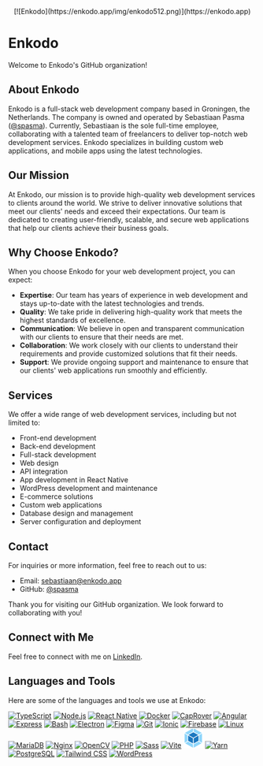 <p align="center">
[![Enkodo](https://enkodo.app/img/enkodo512.png)](https://enkodo.app)
</p>

# Enkodo

Welcome to Enkodo's GitHub organization!

## About Enkodo

Enkodo is a full-stack web development company based in Groningen, the Netherlands. The company is owned and operated by Sebastiaan Pasma ([@spasma](https://github.com/spasma)). Currently, Sebastiaan is the sole full-time employee, collaborating with a talented team of freelancers to deliver top-notch web development services. Enkodo specializes in building custom web applications, and mobile apps using the latest technologies.

## Our Mission

At Enkodo, our mission is to provide high-quality web development services to clients around the world. We strive to deliver innovative solutions that meet our clients' needs and exceed their expectations. Our team is dedicated to creating user-friendly, scalable, and secure web applications that help our clients achieve their business goals.

## Why Choose Enkodo?

When you choose Enkodo for your web development project, you can expect:

- **Expertise**: Our team has years of experience in web development and stays up-to-date with the latest technologies and trends.
- **Quality**: We take pride in delivering high-quality work that meets the highest standards of excellence.
- **Communication**: We believe in open and transparent communication with our clients to ensure that their needs are met.
- **Collaboration**: We work closely with our clients to understand their requirements and provide customized solutions that fit their needs.
- **Support**: We provide ongoing support and maintenance to ensure that our clients' web applications run smoothly and efficiently.

## Services

We offer a wide range of web development services, including but not limited to:

- Front-end development
- Back-end development
- Full-stack development
- Web design
- API integration
- App development in React Native
- WordPress development and maintenance
- E-commerce solutions
- Custom web applications
- Database design and management
- Server configuration and deployment

## Contact

For inquiries or more information, feel free to reach out to us:

- Email: [sebastiaan@enkodo.app](mailto:sebastiaan@enkodo.app)
- GitHub: [@spasma](https://github.com/spasma)

Thank you for visiting our GitHub organization. We look forward to collaborating with you!

## Connect with Me

Feel free to connect with me on [LinkedIn](https://www.linkedin.com/in/sebastiaanpasma).

## Languages and Tools

Here are some of the languages and tools we use at Enkodo:

<p align="left">
<a href="https://www.typescriptlang.org/" target="_blank" rel="noreferrer"><img src="https://cdn.jsdelivr.net/gh/devicons/devicon@latest/icons/typescript/typescript-original.svg" alt="TypeScript" width="40" height="40"/></a> <a href="https://nodejs.org" target="_blank" rel="noreferrer"><img src="https://cdn.jsdelivr.net/gh/devicons/devicon@latest/icons/nodejs/nodejs-original.svg" alt="Node.js" width="40" height="40"/></a> <a href="https://reactnative.dev/" target="_blank" rel="noreferrer"><img src="https://cdn.jsdelivr.net/gh/devicons/devicon@latest/icons/react/react-original.svg" alt="React Native" width="40" height="40"/></a> <a href="https://www.docker.com/" target="_blank" rel="noreferrer"><img src="https://cdn.jsdelivr.net/gh/devicons/devicon@latest/icons/docker/docker-original.svg" alt="Docker" width="40" height="40"/></a> <a href="https://caprover.com/" target="_blank" rel="noreferrer"><img src="https://caprover.com/img/logo.png" alt="CapRover" width="40" height="40"/></a> <a href="https://angular.io" target="_blank" rel="noreferrer"><img src="https://cdn.jsdelivr.net/gh/devicons/devicon@latest/icons/angular/angular-original.svg" alt="Angular" width="40" height="40"/></a> <a href="https://expressjs.com" target="_blank" rel="noreferrer"><img src="https://cdn.jsdelivr.net/gh/devicons/devicon@latest/icons/express/express-original.svg" alt="Express" width="40" height="40"/></a> <a href="https://www.gnu.org/software/bash/" target="_blank" rel="noreferrer"><img src="https://cdn.jsdelivr.net/gh/devicons/devicon@latest/icons/bash/bash-original.svg" alt="Bash" width="40" height="40"/></a> <a href="https://www.electronjs.org" target="_blank" rel="noreferrer"><img src="https://cdn.jsdelivr.net/gh/devicons/devicon@latest/icons/electron/electron-original.svg" alt="Electron" width="40" height="40"/></a> <a href="https://www.figma.com/" target="_blank" rel="noreferrer"><img src="https://cdn.jsdelivr.net/gh/devicons/devicon@latest/icons/figma/figma-original.svg" alt="Figma" width="40" height="40"/></a> <a href="https://git-scm.com/" target="_blank" rel="noreferrer"><img src="https://cdn.jsdelivr.net/gh/devicons/devicon@latest/icons/git/git-original.svg" alt="Git" width="40" height="40"/></a> <a href="https://ionicframework.com" target="_blank" rel="noreferrer"><img src="https://cdn.jsdelivr.net/gh/devicons/devicon@latest/icons/ionic/ionic-original.svg" alt="Ionic" width="40" height="40"/></a> <a href="https://firebase.google.com/" target="_blank" rel="noreferrer"><img src="https://cdn.jsdelivr.net/gh/devicons/devicon@latest/icons/firebase/firebase-original.svg" alt="Firebase" width="40" height="40"/></a> <a href="https://www.linux.org/" target="_blank" rel="noreferrer"><img src="https://cdn.jsdelivr.net/gh/devicons/devicon@latest/icons/linux/linux-original.svg" alt="Linux" width="40" height="40"/></a> <a href="https://mariadb.org/" target="_blank" rel="noreferrer"><img src="https://cdn.jsdelivr.net/gh/devicons/devicon@latest/icons/mariadb/mariadb-original-wordmark.svg" alt="MariaDB" width="40" height="40"/></a> <a href="https://www.nginx.com" target="_blank" rel="noreferrer"><img src="https://cdn.jsdelivr.net/gh/devicons/devicon@latest/icons/nginx/nginx-original.svg" alt="Nginx" width="40" height="40"/></a> <a href="https://opencv.org/" target="_blank" rel="noreferrer"><img src="https://cdn.jsdelivr.net/gh/devicons/devicon@latest/icons/opencv/opencv-original.svg" alt="OpenCV" width="40" height="40"/></a> <a href="https://www.php.net" target="_blank" rel="noreferrer"><img src="https://cdn.jsdelivr.net/gh/devicons/devicon@latest/icons/php/php-original.svg" alt="PHP" width="40" height="40"/></a> <a href="https://sass-lang.com" target="_blank" rel="noreferrer"><img src="https://cdn.jsdelivr.net/gh/devicons/devicon@latest/icons/sass/sass-original.svg" alt="Sass" width="40" height="40"/></a> <a href="https://vitejs.dev" target="_blank" rel="noreferrer"><img src="https://cdn.jsdelivr.net/gh/devicons/devicon@latest/icons/vite/vite-original.svg" alt="Vite" width="40" height="40"/></a> <a href="https://webpack.js.org" target="_blank" rel="noreferrer"><img src="https://raw.githubusercontent.com/devicons/devicon/d00d0969292a6569d45b06d3f350f463a0107b0d/icons/webpack/webpack-original.svg" alt="Webpack" width="40" height="40"/></a> <a href="https://yarnpkg.com" target="_blank" rel="noreferrer"><img src="https://cdn.jsdelivr.net/gh/devicons/devicon@latest/icons/yarn/yarn-original.svg" alt="Yarn" width="40" height="40"/></a> <a href="https://www.postgresql.org" target="_blank" rel="noreferrer"><img src="https://cdn.jsdelivr.net/gh/devicons/devicon@latest/icons/postgresql/postgresql-original.svg" alt="PostgreSQL" width="40" height="40"/></a> <a href="https://tailwindcss.com" target="_blank" rel="noreferrer"><img src="https://cdn.jsdelivr.net/gh/devicons/devicon@latest/icons/tailwindcss/tailwindcss-original.svg" alt="Tailwind CSS" width="40" height="40"/></a> <a href="https://wordpress.org" target="_blank" rel="noreferrer"><img src="https://cdn.jsdelivr.net/gh/devicons/devicon@latest/icons/wordpress/wordpress-plain.svg" alt="WordPress" width="40" height="40"/></a> </p>
